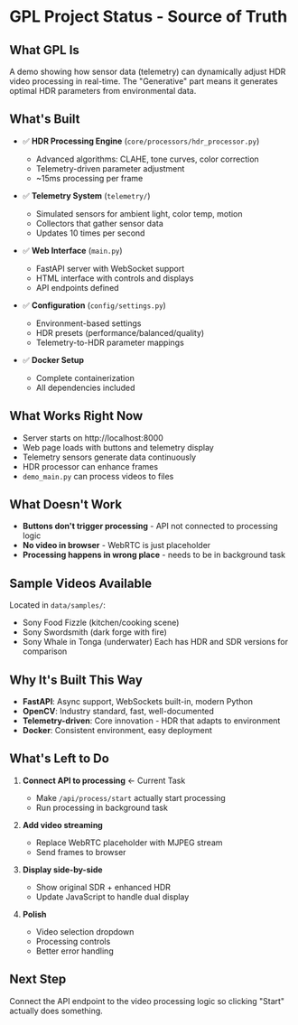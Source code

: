 # GPL Project Status - Source of Truth

## What GPL Is
A demo showing how sensor data (telemetry) can dynamically adjust HDR video processing in real-time. The "Generative" part means it generates optimal HDR parameters from environmental data.

## What's Built
- ✅ **HDR Processing Engine** (`core/processors/hdr_processor.py`)
  - Advanced algorithms: CLAHE, tone curves, color correction
  - Telemetry-driven parameter adjustment
  - ~15ms processing per frame

- ✅ **Telemetry System** (`telemetry/`)
  - Simulated sensors for ambient light, color temp, motion
  - Collectors that gather sensor data
  - Updates 10 times per second

- ✅ **Web Interface** (`main.py`)
  - FastAPI server with WebSocket support
  - HTML interface with controls and displays
  - API endpoints defined

- ✅ **Configuration** (`config/settings.py`)
  - Environment-based settings
  - HDR presets (performance/balanced/quality)
  - Telemetry-to-HDR parameter mappings

- ✅ **Docker Setup**
  - Complete containerization
  - All dependencies included

## What Works Right Now
- Server starts on http://localhost:8000
- Web page loads with buttons and telemetry display
- Telemetry sensors generate data continuously
- HDR processor can enhance frames
- `demo_main.py` can process videos to files

## What Doesn't Work
- **Buttons don't trigger processing** - API not connected to processing logic
- **No video in browser** - WebRTC is just placeholder
- **Processing happens in wrong place** - needs to be in background task

## Sample Videos Available
Located in `data/samples/`:
- Sony Food Fizzle (kitchen/cooking scene)
- Sony Swordsmith (dark forge with fire)
- Sony Whale in Tonga (underwater)
Each has HDR and SDR versions for comparison

## Why It's Built This Way
- **FastAPI**: Async support, WebSockets built-in, modern Python
- **OpenCV**: Industry standard, fast, well-documented
- **Telemetry-driven**: Core innovation - HDR that adapts to environment
- **Docker**: Consistent environment, easy deployment

## What's Left to Do
1. **Connect API to processing** ← Current Task
   - Make `/api/process/start` actually start processing
   - Run processing in background task
   
2. **Add video streaming**
   - Replace WebRTC placeholder with MJPEG stream
   - Send frames to browser
   
3. **Display side-by-side**
   - Show original SDR + enhanced HDR
   - Update JavaScript to handle dual display
   
4. **Polish**
   - Video selection dropdown
   - Processing controls
   - Better error handling

## Next Step
Connect the API endpoint to the video processing logic so clicking "Start" actually does something.